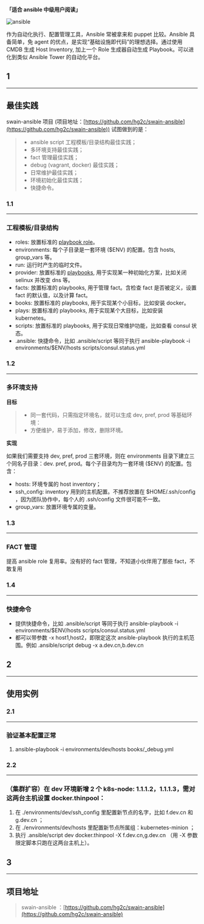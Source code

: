 **「适合 ansible 中级用户阅读」**

![ansible](../assets/img/ansible.png)

作为自动化执行、配置管理工具，Ansible 常被拿来和 puppet 比较。Ansible 具备简单，免 agent 的优点，是实现“基础设施即代码”的理想选择。通过使用 CMDB 生成 Host Inventory, 加上一个 Role 生成器自动生成 Playbook。可以进化到类似 Ansible Tower 的自动化平台。

## 1
* * *
## 最佳实践

swain-ansible 项目 (项目地址：[https://github.com/hg2c/swain-ansible](https://github.com/hg2c/swain-ansible)) 试图做到的是：

>- ansible script 工程模板/目录结构最佳实践；
>- 多环境支持最佳实践；
>- fact 管理最佳实践；
>- debug (vagrant, docker) 最佳实践；
>- 日常维护最佳实践；
>- 环境初始化最佳实践；
>- 快捷命令。


### 1.1
* * *
### 工程模板/目录结构

- roles: 放置标准的 [playbook role](http://docs.ansible.com/ansible/latest/playbooks_reuse_roles.html)。
- environments: 每个子目录是一套环境 ($ENV) 的配置。包含 hosts, group_vars 等。
- run: 运行时产生的临时文件。
- provider: 放置标准的 [playbooks](http://docs.ansible.com/ansible/latest/playbooks.html), 用于实现某一种初始化方案，比如关闭 selinux 并改变 dns 等。
- facts: 放置标准的 playbooks, 用于管理 fact。含检查 fact 是否被定义，设置 fact 的默认值，以及计算 fact。
- books: 放置标准的 playbooks, 用于实现某个小目标，比如安装 docker。
- plays: 放置标准的 playbooks, 用于实现某个大目标，比如安装 kubernetes。
- scripts: 放置标准的 playbooks, 用于实现日常维护功能，比如查看 consul 状态。
- .ansible: 快捷命令，比如 .ansible/script 等同于执行 ansible-playbook -i environments/$ENV/hosts scripts/consul.status.yml

### 1.2
* * *
### 多环境支持

**目标**

>- 同一套代码，只需指定环境名，就可以生成 dev, pref, prod 等基础环境：
>- 方便维护，易于添加，修改，删除环境。

**实现**

如果我们需要支持 dev, pref, prod 三套环境，则在 environments 目录下建立三个同名子目录：dev. pref, prod。每个子目录均为一套环境 ($ENV) 的配置。包含：

- hosts: 环境专属的 host inventory；
- ssh_config: inventory 用到的主机配置。不推荐放置在 $HOME/.ssh/config ，因为团队协作中，每个人的 .ssh/config 文件很可能不一致。
- group_vars: 放置环境专属的变量。

### 1.3
* * *
### FACT 管理

提高 ansible role 复用率。没有好的 fact 管理，不知道小伙伴用了那些 fact，不敢复用

### 1.4
* * *
### 快捷命令

- 提供快捷命令，比如 .ansible/script 等同于执行 ansible-playbook -i environments/$ENV/hosts scripts/consul.status.yml
- 都可以带参数 -x host1,host2，即限定这次 ansible-playbook 执行的主机范围。例如 .ansible/script debug -x a.dev.cn,b.dev.cn


## 2
* * *
## 使用实例

### 2.1
* * *
###  验证基本配置正常

1. ansible-playbook -i environments/dev/hosts books/_debug.yml

### 2.2
* * *
### （集群扩容）在 dev 环境新增 2 个 k8s-node: 1.1.1.2，1.1.1.3，需对这两台主机设置 docker.thinpool：

1. 在 ./environments/dev/ssh_config 里配置新节点的名字，比如 f.dev.cn 和 g.dev.cn ；
2. 在 ./environments/dev/hosts 里配置新节点所属组：kubernetes-minion ；
3. 执行 .ansible/script dev docker.thinpool -X f.dev.cn,g.dev.cn （用 -X 参数限定脚本只跑在这两台主机上）。

## 3
* * *
## 项目地址
> swain-ansible ：[https://github.com/hg2c/swain-ansible](https://github.com/hg2c/swain-ansible)